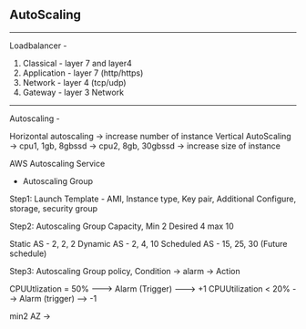 ## AutoScaling
--------------
Loadbalancer - 
1) Classical - layer 7 and layer4 
2) Application - layer 7 (http/https)
3) Network - layer 4 (tcp/udp)
4) Gateway - layer 3 Network 
---------

Autoscaling - 

Horizontal autoscaling -> increase number of instance
Vertical AutoScaling -> cpu1, 1gb, 8gbssd -> cpu2, 8gb, 30gbssd -> increase size of instance

AWS Autoscaling Service
- Autoscaling Group

Step1: Launch Template - AMI, Instance type, Key pair, Additional Configure, storage, security group

Step2: Autoscaling Group Capacity,
Min 2
Desired 4
max 10

Static AS - 2, 2, 2
Dynamic AS - 2, 4, 10
Scheduled AS - 15, 25, 30 (Future schedule)

Step3: Autoscaling Group policy,
Condition -> alarm ->
Action

CPUUtlization = 50% ---> Alarm (Trigger) ---> +1
CPUUtilization < 20% --> Alarm (trigger) --> -1


min2 AZ -> 
